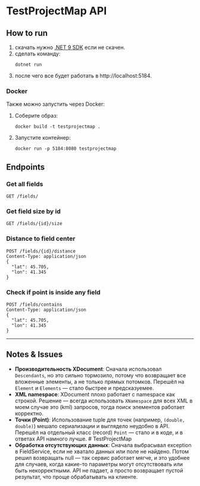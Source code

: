 # TestProjectMap API

## How to run

1. скачать нужно [.NET 9 SDK](https://dotnet.microsoft.com/en-us/download/dotnet/9.0) если не скачен.
2. сделать команду:
   ```
   dotnet run
   ```
3. после чего все будет работать в http://localhost:5184.

### Docker
Также можно запустить через Docker:

1. Соберите образ:
   ```
   docker build -t testprojectmap .
   ```
2. Запустите контейнер:
   ```
   docker run -p 5184:8080 testprojectmap
   ```

## Endpoints

### Get all fields
```
GET /fields/
```

### Get field size by id
```
GET /fields/{id}/size
```

### Distance to field center
```
POST /fields/{id}/distance
Content-Type: application/json
{
  "lat": 45.705,
  "lon": 41.345
}
```

### Check if point is inside any field
```
POST /fields/contains
Content-Type: application/json
{
  "lat": 45.705,
  "lon": 41.345
}
```

---

## Notes & Issues

- **Производительность XDocument**: Сначала использовал `Descendants`, но это сильно тормозило, потому что возвращает все вложенные элементы, а не только прямых потомков. Перешёл на `Element` и `Elements` — стало быстрее и предсказуемее.
- **XML namespace**: XDocument плохо работает с namespace как строкой. Решение — всегда использовать `XNamespace` для всех XML в моем случае это (kml) запросов, тогда поиск элементов работает корректно.
- **Точки (Point)**: Использование tuple для точек (например, `(double, double)`) мешало сериализации и выглядело неудобно в API. Перешёл на отдельный класс (record) `Point` — стало и в коде, и в ответах API намного лучше. # TestProjectMap
- **Обработка отсутствующих данных**: Сначала выбрасывал exception в FieldService, если не хватало данных или поле не найдено. Потом решил возвращать null — так сервис работает мягче, и это удобнее для случаев, когда какие-то параметры могут отсутствовать или быть некорректными. API не падает, а просто возвращает пустой результат, что проще обрабатывать на клиенте.